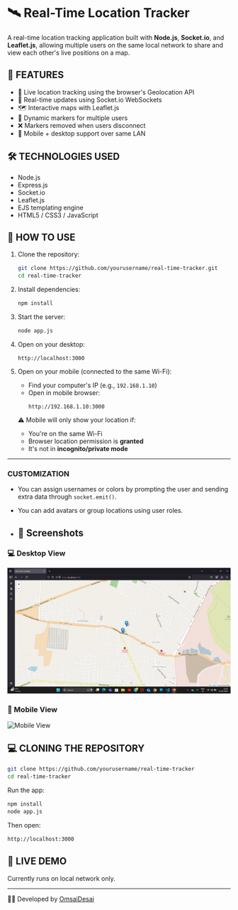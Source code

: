 # 🛰️ Real-Time Location Tracker

A real-time location tracking application built with **Node.js**, **Socket.io**, and **Leaflet.js**, allowing multiple users on the same local network to share and view each other's live positions on a map.

## 🚀 FEATURES

- 📍 Live location tracking using the browser's Geolocation API
- 🔁 Real-time updates using Socket.io WebSockets
- 🗺️ Interactive maps with Leaflet.js
- 👥 Dynamic markers for multiple users
- ❌ Markers removed when users disconnect
- 📱 Mobile + desktop support over same LAN

## 🛠️ TECHNOLOGIES USED

- Node.js
- Express.js
- Socket.io
- Leaflet.js
- EJS templating engine
- HTML5 / CSS3 / JavaScript

## 🔧 HOW TO USE

1. Clone the repository:

   ```bash
   git clone https://github.com/yourusername/real-time-tracker.git
   cd real-time-tracker
   ```

2. Install dependencies:

   ```bash
   npm install
   ```

3. Start the server:

   ```bash
   node app.js
   ```

4. Open on your desktop:

   ```
   http://localhost:3000
   ```

5. Open on your mobile (connected to the same Wi-Fi):

   - Find your computer's IP (e.g., `192.168.1.10`)
   - Open in mobile browser:
     ```
     http://192.168.1.10:3000
     ```

   ⚠️ Mobile will only show your location if:

   - You're on the same Wi-Fi
   - Browser location permission is **granted**
   - It's not in **incognito/private mode**

---

### **CUSTOMIZATION**

- You can assign usernames or colors by prompting the user and sending extra data through `socket.emit()`.
- You can add avatars or group locations using user roles.

- ## 📸 Screenshots

### 💻 Desktop View

![Desktop View](./public/images/desktop.png)

### 📱 Mobile View

![Mobile View](./public/images/mobile.png)

## 💻 CLONING THE REPOSITORY

```bash
git clone https://github.com/yourusername/real-time-tracker
cd real-time-tracker
```

Run the app:

```bash
npm install
node app.js
```

Then open:

```bash
http://localhost:3000
```

## 📌 LIVE DEMO

Currently runs on local network only.

---

👨‍💻 Developed by [OmsaiDesai](https://github.com/omsaidesaii)
